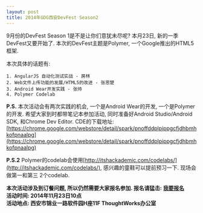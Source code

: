 ```yaml
---
layout: post
title: 2014年GDG西安DevFest Season2
---
```


9月份的DevFest Season 1是不是让你们意犹未尽呢? 本月23日, 新的一季DevFest又要开始了. 本次的DevFest主题是Polymer, 一个Google推出的HTML5框架.

本次具体的话题有:

    1. AngularJS 自动化测试实战 - 房林
    2. Web文件上传功能的发展/HTML5的改进 - 张思楚
    3. Android Wear开发实践 - 张帅
    4. Polymer Codelab

**P.S.** 本次活动会有两次实践的机会, 一个是Android Wear的开发, 一个是Polymer的开发. 希望大家到时都带笔记本参加活动, 同时准备好Android Studio/Android SDK, 和Chrome  Dev Editor. CDE的下载地址: [https://chrome.google.com/webstore/detail/spark/pnoffddplpippgcfjdhbmhkofpnaalpg](https://chrome.google.com/webstore/detail/spark/pnoffddplpippgcfjdhbmhkofpnaalpg)

**P.S.2** Polymer的codelab会使用[http://itshackademic.com/codelabs/](http://itshackademic.com/codelabs/), 感兴趣的童鞋可以提前预习一下. 现场会做第一和第三 2个codelab.

**本次活动涉及到订餐问题, 所以仍然需要大家报名参加. 报名请猛击: [我要报名](https://jinshuju.net/f/qXfqiY)**  
**活动时间: 2014年11月23日10点**  
**活动地点: 西安市锦业一路软件园H座11F ThoughtWorks办公室**
